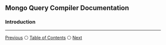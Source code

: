 ## Mongo Query Compiler Documentation

### Introduction

---

[Previous]() :white_circle: [Table of Contents]() :white_circle: [Next]()